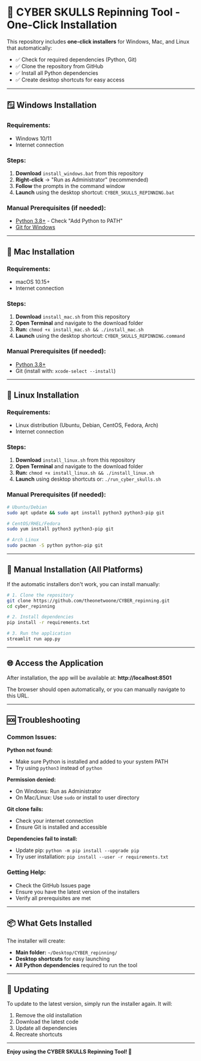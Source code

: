 # 🚀 CYBER SKULLS Repinning Tool - One-Click Installation

This repository includes **one-click installers** for Windows, Mac, and Linux that automatically:
- ✅ Check for required dependencies (Python, Git)
- ✅ Clone the repository from GitHub
- ✅ Install all Python dependencies
- ✅ Create desktop shortcuts for easy access

---

## 🪟 **Windows Installation**

### **Requirements:**
- Windows 10/11
- Internet connection

### **Steps:**
1. **Download** `install_windows.bat` from this repository
2. **Right-click** → "Run as Administrator" (recommended)
3. **Follow** the prompts in the command window
4. **Launch** using the desktop shortcut: `CYBER_SKULLS_REPINNING.bat`

### **Manual Prerequisites (if needed):**
- [Python 3.8+](https://python.org) - Check "Add Python to PATH"
- [Git for Windows](https://git-scm.com/download/win)

---

## 🍎 **Mac Installation**

### **Requirements:**
- macOS 10.15+
- Internet connection

### **Steps:**
1. **Download** `install_mac.sh` from this repository
2. **Open Terminal** and navigate to the download folder
3. **Run:** `chmod +x install_mac.sh && ./install_mac.sh`
4. **Launch** using the desktop shortcut: `CYBER_SKULLS_REPINNING.command`

### **Manual Prerequisites (if needed):**
- [Python 3.8+](https://python.org)
- Git (install with: `xcode-select --install`)

---

## 🐧 **Linux Installation**

### **Requirements:**
- Linux distribution (Ubuntu, Debian, CentOS, Fedora, Arch)
- Internet connection

### **Steps:**
1. **Download** `install_linux.sh` from this repository
2. **Open Terminal** and navigate to the download folder
3. **Run:** `chmod +x install_linux.sh && ./install_linux.sh`
4. **Launch** using desktop shortcuts or: `./run_cyber_skulls.sh`

### **Manual Prerequisites (if needed):**
```bash
# Ubuntu/Debian
sudo apt update && sudo apt install python3 python3-pip git

# CentOS/RHEL/Fedora
sudo yum install python3 python3-pip git

# Arch Linux
sudo pacman -S python python-pip git
```

---

## 🔧 **Manual Installation (All Platforms)**

If the automatic installers don't work, you can install manually:

```bash
# 1. Clone the repository
git clone https://github.com/theonetwoone/CYBER_repinning.git
cd cyber_repinning

# 2. Install dependencies
pip install -r requirements.txt

# 3. Run the application
streamlit run app.py
```

---

## 🌐 **Access the Application**

After installation, the app will be available at:
**http://localhost:8501**

The browser should open automatically, or you can manually navigate to this URL.

---

## 🆘 **Troubleshooting**

### **Common Issues:**

**Python not found:**
- Make sure Python is installed and added to your system PATH
- Try using `python3` instead of `python`

**Permission denied:**
- On Windows: Run as Administrator
- On Mac/Linux: Use `sudo` or install to user directory

**Git clone fails:**
- Check your internet connection
- Ensure Git is installed and accessible

**Dependencies fail to install:**
- Update pip: `python -m pip install --upgrade pip`
- Try user installation: `pip install --user -r requirements.txt`

### **Getting Help:**
- Check the GitHub Issues page
- Ensure you have the latest version of the installers
- Verify all prerequisites are met

---

## 📦 **What Gets Installed**

The installer will create:
- **Main folder:** `~/Desktop/CYBER_repinning/`
- **Desktop shortcuts** for easy launching
- **All Python dependencies** required to run the tool

---

## 🔄 **Updating**

To update to the latest version, simply run the installer again. It will:
1. Remove the old installation
2. Download the latest code
3. Update all dependencies
4. Recreate shortcuts

---

**Enjoy using the CYBER SKULLS Repinning Tool! 🚀** 